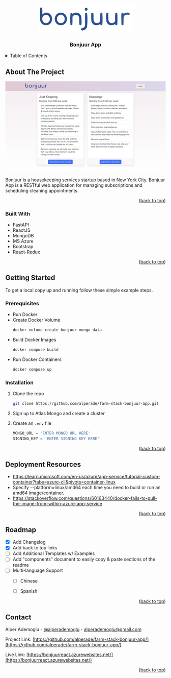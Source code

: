 <a name="readme-top"></a>

<!-- PROJECT LOGO -->
<br />
<div align="center">
  <a href="https://github.com/alperade/farm-stack-bonjuur-app">
    <img src="/ghi/src/media/logo.png" alt="Logo" width="300" height="90">
  </a>
  <h3 align="center">Bonjuur App</h3>
</div>



<!-- TABLE OF CONTENTS -->
<details>
  <summary>Table of Contents</summary>
  <ol>
    <li>
      <a href="#about-the-project">About The Project</a>
      <ul>
        <li><a href="#built-with">Built With</a></li>
      </ul>
    </li>
    <li>
      <a href="#getting-started">Getting Started</a>
      <ul>
        <li><a href="#prerequisites">Prerequisites</a></li>
        <li><a href="#installation">Installation</a></li>
      </ul>
    </li>
    <li><a href="#deployent-resources">Deployment Resources</a></li>
    <li><a href="#roadmap">Roadmap</a></li>
    <li><a href="#contact">Contact</a></li>
  </ol>
</details>



<!-- ABOUT THE PROJECT -->
## About The Project

[![Product Name Screen Shot][product-screenshot]](https://bonjuurreact.azurewebsites.net/)

Bonjuur is a housekeeping services startup based in New York City. Bonjuur App is a RESTful web application for managing subscriptions and scheduling cleaning appointments.

<p align="right">(<a href="#readme-top">back to top</a>)</p>


### Built With

* FastAPI
* ReactJS
* MongoDB
* MS Azure
* Bootstrap
* React-Redux

<p align="right">(<a href="#readme-top">back to top</a>)</p>


<!-- GETTING STARTED -->
## Getting Started

To get a local copy up and running follow these simple example steps.

### Prerequisites

* Run Docker
* Create Docker Volume
  ```sh
  docker volume create bonjuur-mongo-data
  ```
* Build Docker Images
  ```sh
  docker compose build
  ```
* Run Docker Containers
  ```sh
  docker compose up
  ```

### Installation

1. Clone the repo
   ```sh
   git clone https://github.com/alperade/farm-stack-bonjuur-app.git
   ```
2. Sign up to Atlas Mongo and create a cluster

3. Create an `.env` file
   ```py
   MONGO_URL = 'ENTER MONGO URL HERE'
   SIGNING_KEY = 'ENTER SIGNING KEY HERE'
   ```

<p align="right">(<a href="#readme-top">back to top</a>)</p>



<!-- DEPLOYMENT RESOURCES -->
## Deployment Resources

* https://learn.microsoft.com/en-us/azure/app-service/tutorial-custom-container?tabs=azure-cli&pivots=container-linux
* Specify --platform=linux/amd64 each time you need to build or run an amd64 image/container.
* https://stackoverflow.com/questions/60163440/docker-fails-to-pull-the-image-from-within-azure-app-service

<p align="right">(<a href="#readme-top">back to top</a>)</p>



<!-- ROADMAP -->
## Roadmap

- [x] Add Changelog
- [x] Add back to top links
- [ ] Add Additional Templates w/ Examples
- [ ] Add "components" document to easily copy & paste sections of the readme
- [ ] Multi-language Support
    - [ ] Chinese
    - [ ] Spanish


<p align="right">(<a href="#readme-top">back to top</a>)</p>



<!-- CONTACT -->
## Contact

Alper Ademoglu - [@alperademoglu](https://twitter.com/alperademoglu) - alperademoglu@gmail.com

Project Link: [https://github.com/alperade/farm-stack-bonjuur-app/](https://github.com/alperade/farm-stack-bonjuur-app/)

Live Link: [https://bonjuurreact.azurewebsites.net/](https://bonjuurreact.azurewebsites.net/)

<p align="right">(<a href="#readme-top">back to top</a>)</p>

<!-- MARKDOWN LINKS & IMAGES -->
<!-- https://www.markdownguide.org/basic-syntax/#reference-style-links -->
[contributors-shield]: https://img.shields.io/github/contributors/othneildrew/Best-README-Template.svg?style=for-the-badge
[contributors-url]: https://github.com/othneildrew/Best-README-Template/graphs/contributors
[forks-shield]: https://img.shields.io/github/forks/othneildrew/Best-README-Template.svg?style=for-the-badge
[forks-url]: https://github.com/othneildrew/Best-README-Template/network/members
[stars-shield]: https://img.shields.io/github/stars/othneildrew/Best-README-Template.svg?style=for-the-badge
[stars-url]: https://github.com/othneildrew/Best-README-Template/stargazers
[issues-shield]: https://img.shields.io/github/issues/othneildrew/Best-README-Template.svg?style=for-the-badge
[issues-url]: https://github.com/othneildrew/Best-README-Template/issues
[license-shield]: https://img.shields.io/github/license/othneildrew/Best-README-Template.svg?style=for-the-badge
[license-url]: https://github.com/othneildrew/Best-README-Template/blob/master/LICENSE.txt
[linkedin-shield]: https://img.shields.io/badge/-LinkedIn-black.svg?style=for-the-badge&logo=linkedin&colorB=555
[linkedin-url]: https://linkedin.com/in/othneildrew
[product-screenshot]: /ghi/src/media/screenshot.png
[Next.js]: https://img.shields.io/badge/next.js-000000?style=for-the-badge&logo=nextdotjs&logoColor=white
[Next-url]: https://nextjs.org/
[React.js]: https://img.shields.io/badge/React-20232A?style=for-the-badge&logo=react&logoColor=61DAFB
[React-url]: https://reactjs.org/
[Vue.js]: https://img.shields.io/badge/Vue.js-35495E?style=for-the-badge&logo=vuedotjs&logoColor=4FC08D
[Vue-url]: https://vuejs.org/
[Angular.io]: https://img.shields.io/badge/Angular-DD0031?style=for-the-badge&logo=angular&logoColor=white
[Angular-url]: https://angular.io/
[Svelte.dev]: https://img.shields.io/badge/Svelte-4A4A55?style=for-the-badge&logo=svelte&logoColor=FF3E00
[Svelte-url]: https://svelte.dev/
[Laravel.com]: https://img.shields.io/badge/Laravel-FF2D20?style=for-the-badge&logo=laravel&logoColor=white
[Laravel-url]: https://laravel.com
[Bootstrap.com]: https://img.shields.io/badge/Bootstrap-563D7C?style=for-the-badge&logo=bootstrap&logoColor=white
[Bootstrap-url]: https://getbootstrap.com
[JQuery.com]: https://img.shields.io/badge/jQuery-0769AD?style=for-the-badge&logo=jquery&logoColor=white
[JQuery-url]: https://jquery.com

